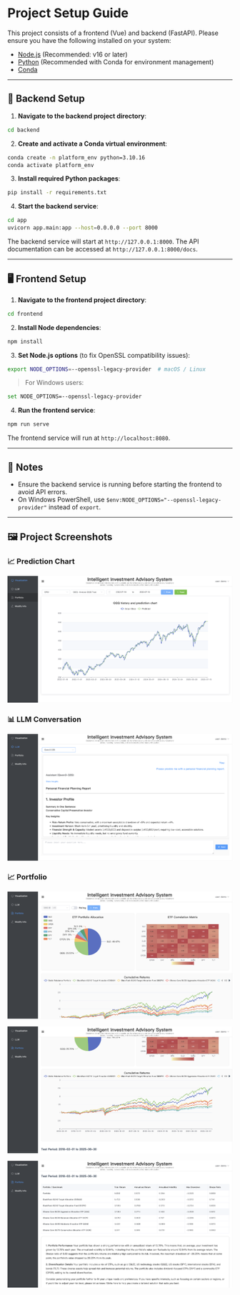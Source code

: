 # Project Setup Guide

This project consists of a frontend (Vue) and backend (FastAPI). Please ensure you have the following installed on your
system:

- [Node.js](https://nodejs.org/) (Recommended: v16 or later)
- [Python](https://www.python.org/) (Recommended with Conda for environment management)
- [Conda](https://docs.conda.io/en/latest/miniconda.html)

---

## 🔧 Backend Setup

1. **Navigate to the backend project directory**:

```bash
cd backend
```

2. **Create and activate a Conda virtual environment**:

```bash
conda create -n platform_env python=3.10.16
conda activate platform_env
```

3. **Install required Python packages**:

```bash
pip install -r requirements.txt
```

4. **Start the backend service**:

```bash
cd app
uvicorn app.main:app --host=0.0.0.0 --port 8000
```

The backend service will start at `http://127.0.0.1:8000`.
The API documentation can be accessed at `http://127.0.0.1:8000/docs`.

---

## 🖥️ Frontend Setup

1. **Navigate to the frontend project directory**:

```bash
cd frontend
```

2. **Install Node dependencies**:

```bash
npm install
```

3. **Set Node.js options** (to fix OpenSSL compatibility issues):

```bash
export NODE_OPTIONS=--openssl-legacy-provider  # macOS / Linux
```

> For Windows users:

```bash
set NODE_OPTIONS=--openssl-legacy-provider
```

4. **Run the frontend service**:

```bash
npm run serve
```

The frontend service will run at `http://localhost:8080`.

---

## 📌 Notes

- Ensure the backend service is running before starting the frontend to avoid API errors.
- On Windows PowerShell, use `$env:NODE_OPTIONS="--openssl-legacy-provider"` instead of `export`.

---

## 🖼️ Project Screenshots

### 📈 Prediction Chart

![Prediction Chart](docs/Predict.png)

### 📊 LLM Conversation

![LLM Conversation](docs/LLM.png)

### 📈 Portfolio

![Portfolio Chart](docs/Portfolio1.png)

![Portfolio Chart](docs/Portfolio2.png)

![Portfolio Chart](docs/Portfolio3.png)
